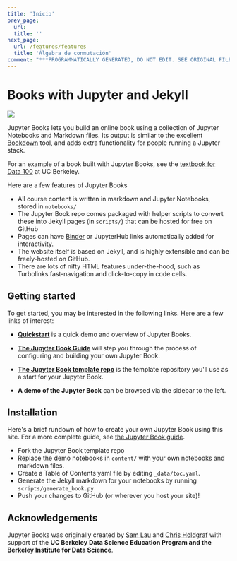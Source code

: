 ```yaml
---
title: 'Inicio'
prev_page:
  url: 
  title: ''
next_page:
  url: /features/features
  title: 'Álgebra de conmutación'
comment: "***PROGRAMMATICALLY GENERATED, DO NOT EDIT. SEE ORIGINAL FILES IN /content***"
---
```

# Books with Jupyter and Jekyll

<img src="https://circleci.com/gh/jupyter/jupyter-book.svg?style=svg" class="left">

Jupyter Books lets you build an online book using a collection of Jupyter Notebooks
and Markdown files. Its output is similar to the excellent [Bookdown](https://bookdown.org/yihui/bookdown/) tool,
and adds extra functionality for people running a Jupyter stack.

For an example of a book built with Jupyter Books, see the [textbook for Data 100](https://www.textbook.ds100.org/) at UC Berkeley.

Here are a few features of Jupyter Books

* All course content is written in markdown and Jupyter Notebooks, stored in `notebooks/`
* The Jupyter Book repo comes packaged with helper scripts to convert these into Jekyll pages (in `scripts/`) that can be hosted for free on GitHub
* Pages can have [Binder](https://mybinder.org) or JupyterHub links automatically added for interactivity.
* The website itself is based on Jekyll, and is highly extensible and can be freely-hosted on GitHub.
* There are lots of nifty HTML features under-the-hood, such as Turbolinks fast-navigation and
  click-to-copy in code cells.

## Getting started

To get started, you may be interested in the following links.
Here are a few links of interest:

* **[Quickstart](features/features)** is a quick demo and overview of Jupyter Books.

* **[The Jupyter Book Guide](guide/01_overview)**
  will step you through the process of configuring and building your own Jupyter Book.

* **[The Jupyter Book template repo](https://github.com/jupyter/jupyter-book)** is the template
  repository you'll use as a start for your Jupyter Book.

* **A demo of the Jupyter Book** can be browsed via the sidebar to the left.

## Installation

Here's a brief rundown of how to create your own Jupyter Book using this site. For a more
complete guide, see [the Jupyter Book guide](guide/01_overview).

* Fork the Jupyter Book template repo
* Replace the demo notebooks in `content/` with your own notebooks and markdown files.
* Create a Table of Contents yaml file by editing `_data/toc.yaml`.
* Generate the Jekyll markdown for your notebooks by running `scripts/generate_book.py`
* Push your changes to GitHub (or wherever you host your site)!

## Acknowledgements

Jupyter Books was originally created by [Sam Lau][sam] and [Chris Holdgraf][chris]
with support of the **UC Berkeley Data Science Education Program and the Berkeley
Institute for Data Science**.

[sam]: http://www.samlau.me/
[chris]: https://predictablynoisy.com
